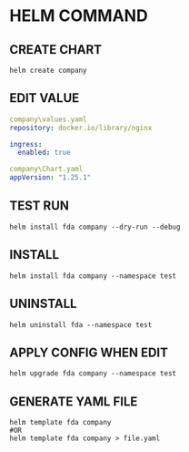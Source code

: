 # HELM COMMAND

## CREATE CHART

```
helm create company
```

## EDIT VALUE

```yml
company\values.yaml
repository: docker.io/library/nginx

ingress:
  enabled: true

company\Chart.yaml
appVersion: "1.25.1"
```

## TEST RUN

```
helm install fda company --dry-run --debug
```

## INSTALL 

```
helm install fda company --namespace test
```

## UNINSTALL

```
helm uninstall fda --namespace test
```

## APPLY CONFIG WHEN EDIT

```
helm upgrade fda company --namespace test
```

## GENERATE YAML FILE

```
helm template fda company
#OR
helm template fda company > file.yaml
```


